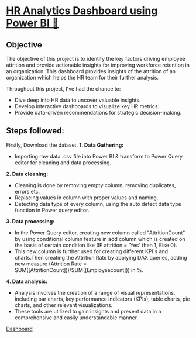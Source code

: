 # [HR Analytics Dashboard using Power BI 🔗](https://drive.google.com/file/d/1h30yQ-tukzdef7TLYNqnkKJKS_5BZZmr/view?usp=sharing)

## Objective

The objective of this project is to identify the key factors driving employee attrition and provide actionable insights for improving workforce retention in an organization.
This dashboard provides insights of the attrition of an organization which helps the HR team for their further analysis.

Throughout this project, I've had the chance to:

- Dive deep into HR data to uncover valuable insights.
- Develop interactive dashboards to visualize key HR metrics.
- Provide data-driven recommendations for strategic decision-making.

## Steps followed:

Firstly, Download the dataset.
**1. Data Gathering:** 
  - Importing raw data .csv file into Power BI & transform to Power Query editor for cleaning and data processing.
          
**2. Data cleaning:**
  - Cleaning is done by removing empty column, removing duplicates, errors etc.
  - Replacing values in column with proper values and naming.
  - Detecting data type of every column, using the auto detect data type function in Power query editor.
          
**3. Data processing:**
  - In the Power Query editor, creating new column called "AttritionCount" by using conditional column feature in add column which is created on the basis of certain condition like (IF attrition = 'Yes' then 1, Else 0).
  - This new column is further used for creating different KPI's and charts.Then creating the Attrition Rate by applying DAX queries, adding new measure (Attrition Rate = SUM([AttritionCount]))/SUM([Employeecount])) in %.
          
**4. Data analysis:**
  - Analysis involves the creation of a range of visual representations, including bar charts, key performance indicators (KPIs), table charts, pie charts, and other relevant visualizations.
  - These tools are utilized to gain insights and present data in a comprehensive and easily understandable manner.

[ Dashboard](https://drive.google.com/file/d/1h30yQ-tukzdef7TLYNqnkKJKS_5BZZmr/view?usp=sharing)


   
